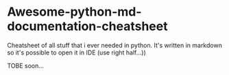 # Awesome-python-md-documentation-cheatsheet
Cheatsheet of all stuff that i ever needed in python. It's written in markdown so it's possible to open it in IDE (use right half...))




TOBE soon...
